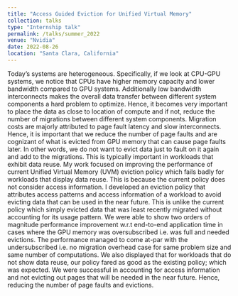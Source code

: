 ```yaml
---
title: "Access Guided Eviction for Unified Virtual Memory"
collection: talks
type: "Internship talk"
permalink: /talks/summer_2022
venue: "Nvidia"
date: 2022-08-26
location: "Santa Clara, California"
---
```

Today’s systems are heterogeneous. Specifically, if we look at CPU-GPU systems, we notice that CPUs have higher memory capacity and lower bandwidth compared to GPU systems. 
Additionally low bandwidth interconnects makes the overall data transfer between different system components a hard problem to optimize. Hence, it becomes very important to place the data as close to location
of compute and if not, reduce the number of migrations between different system components. Migration costs are majorly attributed to page fault latency and slow interconnects. Hence, it is
important that we reduce the number of page faults and are cognizant of what is evicted from GPU memory that can cause page faults later. In other words, we do not want to evict data just to
fault on it again and add to the migrations. This is typically important in workloads that exhibit data reuse.
My work focused on improving the performance of current Unified Virtual Memory (UVM) eviction policy which fails badly for workloads that display data reuse. This is because
the current policy does not consider access information. 
I developed an eviction policy that attributes access patterns and access information of a workload to avoid evicting data that can be used in the near
future. This is unlike the current policy which simply evicted data that was least recently migrated without accounting for its usage pattern. We were able to show two orders of magnitude performance improvement
w.r.t end-to-end application time in cases where the GPU memory was oversubscribed i.e. was
full and needed evictions. The performance managed to come at-par with the undersubscribed i.e. no migration overhead case for same problem size and same number of computations. We
also displayed that for workloads that do not show data reuse, our policy fared as good as the existing policy; which was expected. We were successful in accounting for access information and
not evicting out pages that will be needed in the near future. Hence, reducing the number of page faults and evictions.
